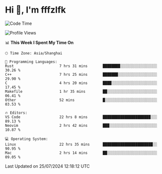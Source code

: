 # Hi 👋, I'm fffzlfk

<!--START_SECTION:waka-->
![Code Time](http://img.shields.io/badge/Code%20Time-818%20hrs%2034%20mins-blue)

![Profile Views](http://img.shields.io/badge/Profile%20Views-0-blue)

📊 **This Week I Spent My Time On** 

```text
🕑︎ Time Zone: Asia/Shanghai

💬 Programming Languages: 
Rust                     7 hrs 31 mins       ████████░░░░░░░░░░░░░░░░░   30.26 % 
C++                      7 hrs 25 mins       ███████░░░░░░░░░░░░░░░░░░   29.90 % 
C                        4 hrs 20 mins       ████░░░░░░░░░░░░░░░░░░░░░   17.45 % 
Makefile                 1 hr 35 mins        ██░░░░░░░░░░░░░░░░░░░░░░░   06.41 % 
Other                    52 mins             █░░░░░░░░░░░░░░░░░░░░░░░░   03.53 % 

🔥 Editors: 
VS Code                  22 hrs 8 mins       ██████████████████████░░░   89.13 % 
Neovim                   2 hrs 42 mins       ███░░░░░░░░░░░░░░░░░░░░░░   10.87 % 

💻 Operating System: 
Linux                    22 hrs 35 mins      ███████████████████████░░   90.95 % 
Mac                      2 hrs 14 mins       ██░░░░░░░░░░░░░░░░░░░░░░░   09.05 % 
```


 Last Updated on 25/07/2024 12:18:12 UTC
<!--END_SECTION:waka-->
